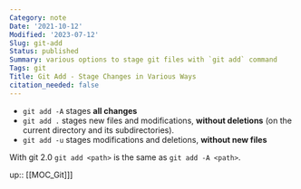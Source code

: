 ```yaml
---
Category: note
Date: '2021-10-12'
Modified: '2023-07-12'
Slug: git-add
Status: published
Summary: various options to stage git files with `git add` command
Tags: git
Title: Git Add - Stage Changes in Various Ways
citation_needed: false
---
```



- `git add -A` stages **all changes**
- `git add .` stages new files and modifications, **without deletions** (on the current directory and its subdirectories).
- `git add -u` stages modifications and deletions, **without new files**

With git 2.0 `git add <path>` is the same as `git add -A <path>`.

up:: [[MOC_Git]]]